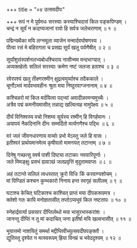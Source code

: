+++
title = "०४ उत्सवदीपः"

+++
रूपं न मे पूर्वमधः सरस्याः कस्याश्चिदासं किल पङ्कपिण्डम् ।  
चन्द्रं न सूर्यं न कदाप्यजानां रावो हि सर्वत्र जलेचराणाम् ॥ १ ॥

पद्मिन्यथैका मयि लग्नमूला व्याजेन मन्मार्दवघोषणस्य ।  
पीत्वा रसं मे बहिरागता च प्रसह्य सूर्यं खलु पर्यणैषीत् ॥ २ ॥

सूर्यांशुसंस्पर्शनलभ्यबोधश्चिराय नासीन्मम मन्दभाग्यात् ।  
अव्यक्तहेतोः सलिलं सरस्याः क्रमेण नष्टं जलजा हताश्च ॥ ३ ॥

रवेरपश्यं खलु तीक्ष्णरश्मीन् क्षुद्रत्वमुर्व्याश्च तदैककाले ।  
चूर्णोऽभवं मार्दवभावहीनः श्रुता मया निष्ठुरवाग्जनानाम् ॥ ४ ॥

कश्चिन्नरो मां किल मर्दयित्वा पद्भ्यां अवादीन्नरमन्यमुच्चैः ।  
अत्रैव पद्मं कमनीयमासीत् तन्नाद्य खल्वित्यह मामुपेक्ष्य ॥ ५ ॥

दीर्घं विनिश्वस्य वचो निशम्य सूर्यस्य रश्मीन् हि विगर्हमानः ।  
अयापयं नैकदिनानि दीनः सम्मर्दितो मर्त्यगणैश्च पद्भिः ॥ ६ ॥

वरं जलं  जीवनधारणाय वाय्वोः प्रभो मेऽस्तु जले हि वासः ।  
इतीश्वरं प्रार्थयमानमेत्य कृषीवलो मामनयत् तटान्तम् ॥ ७ ॥

दिनेषु गच्छत्सु ववर्ष पाशी दिष्ट्या तटाकाः नववारिपूर्णाः ।  
जले मिमङ्क्षुः प्रसभं ह्यवाञ्छं जलप्रवृत्तिं मृदुतामवाप्तः ॥ ८ ॥

अहं तटान्ते सलिलं त्वधस्तात् क्रूरो विधिः किं करवाण्यशोचम् ।  
मां पिण्डितं कश्चन कुम्भकारो निनाय हन्त स्वगृहं सलीलम् ॥ ९ ॥

घटाश्च केचित् घटिकाश्च काश्चित् प्राप्तं मया  दीपकरूपमत्र ।  
क्लेशो गतः कापि मनोज्ञतासीत् तप्तोऽप्यभूवं किल नष्टतापः ॥ १० ॥

स्नेहार्द्रवर्त्या प्रससार दीप्तिर्लब्धो मया  भासुरभास्करांशः ।  
जानन्तु दीप्तिं न तु मां कदाचित् जना इतीर्षा मयि खल्वभासीत् ॥ ११ ॥

भूयात्तमो नाशयितुं समर्था मद्दीप्तिवीच्युत्सवदीपपङ्क्तौ ।  
द्युतिस्तु दृश्येत न मत्स्वरूपम् ह्रिया विनम्रं च भवेददृश्यम् ॥ १२ ॥

